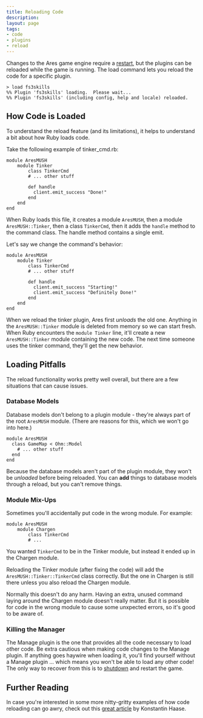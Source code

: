 ```yaml
---
title: Reloading Code
description:
layout: page
tags: 
- code
- plugins
- reload
---
```


Changes to the Ares game engine require a [restart](/tutorials/manage/shutdown), but the plugins can be reloaded while the game is running.  The load command lets you reload the code for a specific plugin.

    > load fs3skills
    %% Plugin 'fs3skills' loading.  Please wait...
    %% Plugin 'fs3skills' (including config, help and locale) reloaded.


## How Code is Loaded

To understand the reload feature (and its limitations), it helps to understand a bit about how Ruby loads code.

Take the following example of tinker_cmd.rb:

    module AresMUSH
        module Tinker
            class TinkerCmd
            # ... other stuff 
            
            def handle
              client.emit_success "Done!"
            end
        end
    end

When Ruby loads this file, it creates a module `AresMUSH`, then a module `AresMUSH::Tinker`, then a class `TinkerCmd`, then it adds the `handle` method to the command class.  The handle method contains a single emit.

Let's say we change the command's behavior:

    module AresMUSH
        module Tinker
            class TinkerCmd
            # ... other stuff 
            
            def handle
              client.emit_success "Starting!"
              client.emit_success "Definitely Done!"
            end
        end
    end

When we reload the tinker plugin, Ares first _unloads_ the old one.  Anything in the `AresMUSH::Tinker` module is deleted from memory so we can start fresh.  When Ruby encounters the `module Tinker` line, it'll create a new `AresMUSH::Tinker` module containing the new code.   The next time someone uses the tinker command, they'll get the new behavior.

## Loading Pitfalls

The reload functionality works pretty well overall, but there are a few situations that can cause issues.

### Database Models

Database models don't belong to a plugin module - they're always part of the root `AresMUSH` module.  (There are reasons for this, which we won't go into here.)

    module AresMUSH
      class GameMap < Ohm::Model
        # ... other stuff
      end
    end

Because the database models aren't part of the plugin module, they won't be *unloaded* before being reloaded.  You can **add** things to database models through a reload, but you can't remove things.

### Module Mix-Ups

Sometimes you'll accidentally put code in the wrong module.  For example:

    module AresMUSH
        module Chargen
            class TinkerCmd
            # ...

You wanted `TinkerCmd` to be in the Tinker module, but instead it ended up in the Chargen module. 

Reloading the Tinker module (after fixing the code) will add the `AresMUSH::Tinker::TinkerCmd` class correctly.  But the one in Chargen is still there unless you also reload the Chargen module.

Normally this doesn't do any harm.  Having an extra, unused command laying around the Chargen module doesn't really matter.  But it is possible for code in the wrong module to cause some unxpected errors, so it's good to be aware of.

### Killing the Manager

The Manage plugin is the one that provides all the code necessary to load other code.  Be extra cautious when making code changes to the Manage plugin.  If anything goes haywire when loading it, you'll find yourself without a Manage plugin ... which means you won't be able to load any other code!   The only way to recover from this is to [shutdown](/tutorials/manage/shutdown) and restart the game.

## Further Reading

In case you're interested in some more nitty-gritty examples of how code reloading can go awry, check out this [great article](http://blog.rkh.im/code-reloading) by Konstantin Haase.